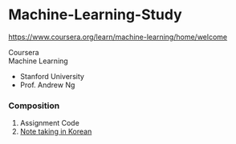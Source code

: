 # Machine-Learning-Study
  
https://www.coursera.org/learn/machine-learning/home/welcome  
  
Coursera  
Machine Learning
-  Stanford University
-  Prof. Andrew Ng

### Composition
1. Assignment Code
2. [Note taking in Korean](https://github.com/elzino/Machine-Learning-Study/tree/master/note%20taking)
